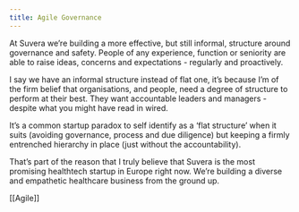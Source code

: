 ```yaml
---
title: Agile Governance
---
```


At Suvera we’re building a more effective, but still informal, structure around governance and safety. People of any experience, function or seniority are able to raise ideas, concerns and expectations - regularly and proactively.

I say we have an informal structure instead of flat one, it’s because I’m of the firm belief that organisations, and people, need a degree of structure to perform at their best. They want accountable leaders and managers - despite what you might have read in wired. 

It’s a common startup paradox to self identify as a ‘flat structure’ when it suits (avoiding governance, process and due diligence) but keeping a firmly entrenched hierarchy in place (just without the accountability).

That’s part of the reason that I truly believe that Suvera is the most promising healthtech startup in Europe right now. We’re building a diverse and empathetic healthcare business from the ground up.

[[Agile]]